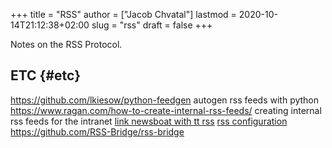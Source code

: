 +++
title = "RSS"
author = ["Jacob Chvatal"]
lastmod = 2020-10-14T21:12:38+02:00
slug = "rss"
draft = false
+++

Notes on the RSS Protocol.


## ETC {#etc}

<https://github.com/lkiesow/python-feedgen> autogen rss feeds with python
<https://www.ragan.com/how-to-create-internal-rss-feeds/> creating internal rss
feeds for the intranet
[link newsboat with tt rss](https://ideatrash.net/2019/12/proxies-tt-rss-and-newsboat-or-newsbeuter-oh-my.html)
[rss configuration](https://tt-rss.org/)
<https://github.com/RSS-Bridge/rss-bridge>
